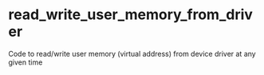 # read_write_user_memory_from_driver
Code to read/write user memory (virtual address) from device driver at any given time

